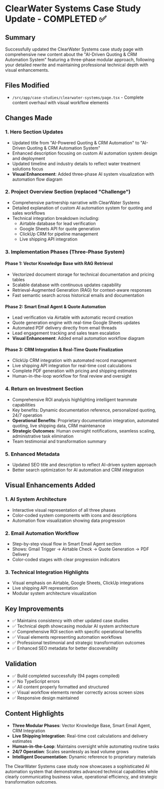 # ClearWater Systems Case Study Update - COMPLETED ✅

## Summary
Successfully updated the ClearWater Systems case study page with comprehensive new content about the "AI-Driven Quoting & CRM Automation System" featuring a three-phase modular approach, following your detailed rewrite and maintaining professional technical depth with visual enhancements.

## Files Modified
- `/src/app/case-studies/clearwater-systems/page.tsx` - Complete content overhaul with visual workflow elements

## Changes Made

### 1. Hero Section Updates
- Updated title from "AI-Powered Quoting & CRM Automation" to "AI-Driven Quoting & CRM Automation System"
- Enhanced description focusing on custom AI automation system design and deployment
- Updated timeline and industry details to reflect water treatment solutions focus
- **Visual Enhancement**: Added three-phase AI system visualization with automation flow diagram

### 2. Project Overview Section (replaced "Challenge")
- Comprehensive partnership narrative with ClearWater Systems
- Detailed explanation of custom AI automation system for quoting and sales workflows
- Technical integration breakdown including:
  - Airtable database for lead verification
  - Google Sheets API for quote generation  
  - ClickUp CRM for pipeline management
  - Live shipping API integration

### 3. Implementation Phases (Three-Phase System)

#### **Phase 1: Vector Knowledge Base with RAG Retrieval**
- Vectorized document storage for technical documentation and pricing tables
- Scalable database with continuous updates capability
- Retrieval-Augmented Generation (RAG) for context-aware responses
- Fast semantic search across historical emails and documentation

#### **Phase 2: Smart Email Agent & Quote Automation**
- Lead verification via Airtable with automatic record creation
- Quote generation engine with real-time Google Sheets updates
- Automated PDF delivery directly from email threads
- Lead engagement tracking and sales team escalation
- **Visual Enhancement**: Added email automation workflow diagram

#### **Phase 3: CRM Integration & Real-Time Quote Finalization**
- ClickUp CRM integration with automated record management
- Live shipping API integration for real-time cost calculations
- Complete PDF generation with pricing and shipping estimates
- Human-in-the-loop workflow for final review and oversight

### 4. Return on Investment Section
- Comprehensive ROI analysis highlighting intelligent teammate capabilities
- Key benefits: Dynamic documentation reference, personalized quoting, 24/7 operation
- **Operational Benefits**: Proprietary documentation integration, automated quoting, live shipping data, CRM maintenance
- **Strategic Outcomes**: Human oversight notifications, seamless scaling, administrative task elimination
- Team testimonial and transformation summary

### 5. Enhanced Metadata
- Updated SEO title and description to reflect AI-driven system approach
- Better search optimization for AI automation and CRM integration

## Visual Enhancements Added

### 1. AI System Architecture
- Interactive visual representation of all three phases
- Color-coded system components with icons and descriptions
- Automation flow visualization showing data progression

### 2. Email Automation Workflow
- Step-by-step visual flow in Smart Email Agent section
- Shows: Gmail Trigger → Airtable Check → Quote Generation → PDF Delivery
- Color-coded stages with clear progression indicators

### 3. Technical Integration Highlights
- Visual emphasis on Airtable, Google Sheets, ClickUp integrations
- Live shipping API representation
- Modular system architecture visualization

## Key Improvements
- ✅ Maintains consistency with other updated case studies
- ✅ Technical depth showcasing modular AI system architecture
- ✅ Comprehensive ROI section with specific operational benefits
- ✅ Visual elements representing automation workflows
- ✅ Professional testimonial and strategic transformation outcomes
- ✅ Enhanced SEO metadata for better discoverability

## Validation
- ✅ Build completed successfully (94 pages compiled)
- ✅ No TypeScript errors
- ✅ All content properly formatted and structured
- ✅ Visual workflow elements render correctly across screen sizes
- ✅ Responsive design maintained

## Content Highlights
- **Three Modular Phases**: Vector Knowledge Base, Smart Email Agent, CRM Integration
- **Live Shipping Integration**: Real-time cost calculations and delivery estimates
- **Human-in-the-Loop**: Maintains oversight while automating routine tasks
- **24/7 Operation**: Scales seamlessly as lead volume grows
- **Intelligent Documentation**: Dynamic reference to proprietary materials

The ClearWater Systems case study now showcases a sophisticated AI automation system that demonstrates advanced technical capabilities while clearly communicating business value, operational efficiency, and strategic transformation outcomes.
